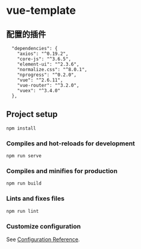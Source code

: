 # vue-template

## 配置的插件

```shell
  "dependencies": {
    "axios": "^0.19.2",
    "core-js": "^3.6.5",
    "element-ui": "^2.3.6",
    "normalize.css": "^8.0.1",
    "nprogress": "^0.2.0",
    "vue": "^2.6.11",
    "vue-router": "^3.2.0",
    "vuex": "^3.4.0"
  },
```

## Project setup

```
npm install
```

### Compiles and hot-reloads for development
```
npm run serve
```

### Compiles and minifies for production
```
npm run build
```

### Lints and fixes files
```
npm run lint
```

### Customize configuration
See [Configuration Reference](https://cli.vuejs.org/config/).
